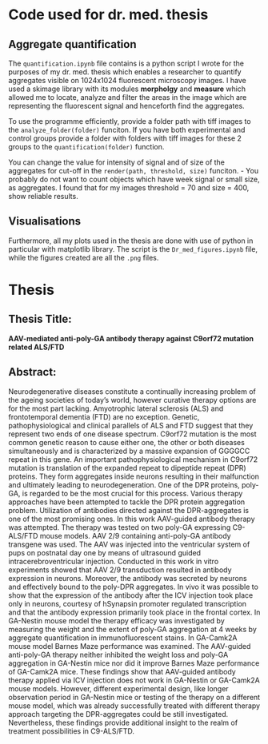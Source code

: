 # Code used for dr. med. thesis
## Aggregate quantification

The `quantification.ipynb` file contains is a python script I wrote for the purposes of my dr. med. thesis which enables a researcher to quantify aggregates visible on 1024x1024 fluorescent microscopy images. I have used a skimage library with its modules __morpholgy__ and __measure__ which allowed me to locate, analyze and filter the areas in the image which are representing the fluorescent signal and henceforth find the aggregates.

To use the programme efficiently, provide a folder path with tiff images to the `analyze_folder(folder)` funciton.
If you have both experimental and control groups provide a folder with folders with tiff images for these 2 groups to the `quantification(folder)` function.

You can change the value for intensity of signal and of size of the aggregates for cut-off in the `render(path, threshold, size)` funciton. - You probably do not want to count objects which have week signal or small size, as aggregates. I found that for my images threshold = 70 and size = 400, show reliable results.


## Visualisations
Furthermore, all my plots used in the thesis are done with use of python in particular with matplotlib library. The script is the `Dr_med_figures.ipynb` file, while the figures created are all the `.png` files.


# Thesis
## Thesis Title: 
__AAV-mediated anti-poly-GA antibody therapy against C9orf72 mutation related ALS/FTD__
## Abstract:
Neurodegenerative diseases constitute a continually increasing problem of the ageing societies of today’s world, however curative therapy options are for the most part lacking. Amyotrophic lateral sclerosis (ALS) and frontotemporal dementia (FTD) are no exception. Genetic, pathophysiological and clinical parallels of ALS and FTD suggest that they represent two ends of one disease spectrum. C9orf72 mutation is the most common genetic reason to cause either one, the other or both diseases simultaneously and is characterized by a massive expansion of GGGGCC repeat in this gene. An important pathophysiological mechanism in C9orf72 mutation is translation of the expanded repeat to dipeptide repeat (DPR) proteins. They form aggregates inside neurons resulting in their malfunction and ultimately leading to neurodegeneration. One of the DPR proteins, poly-GA, is regarded to be the most crucial for this process. Various therapy approaches have been attempted to tackle the DPR protein aggregation problem. Utilization of antibodies directed against the DPR-aggregates is one of the most promising ones. In this work AAV-guided antibody therapy was attempted. The therapy was tested on two poly-GA expressing C9-ALS/FTD mouse models. AAV 2/9 containing anti-poly-GA antibody transgene was used. The AAV was injected into the ventricular system of pups on postnatal day one by means of ultrasound guided intracerebroventricular injection. Conducted in this work in vitro experiments showed that AAV 2/9 transduction resulted in antibody expression in neurons. Moreover, the antibody was secreted by neurons and effectively bound to the poly-DPR aggregates. In vivo it was possible to show that the expression of the antibody after the ICV injection took place only in neurons, courtesy of hSynapsin promoter regulated transcription and that the antibody expression primarily took place in the frontal cortex. In GA-Nestin mouse model the therapy efficacy was investigated by measuring the weight and the extent of poly-GA aggregation at 4 weeks by aggregate quantification in immunofluorescent stains. In GA-Camk2A mouse model Barnes Maze performance was examined. The AAV-guided anti-poly-GA therapy neither inhibited the weight loss and poly-GA aggregation in GA-Nestin mice nor did it improve Barnes Maze performance of GA-Camk2A mice. These findings show that AAV-guided antibody therapy applied via ICV injection does not work in GA-Nestin or GA-Camk2A mouse models. However, different experimental design, like longer observation period in GA-Nestin mice or testing of the therapy on a different mouse model, which was already successfully treated with different therapy approach targeting the DPR-aggregates could be still investigated. Nevertheless, these findings provide additional insight to the realm of treatment possibilities in C9-ALS/FTD.